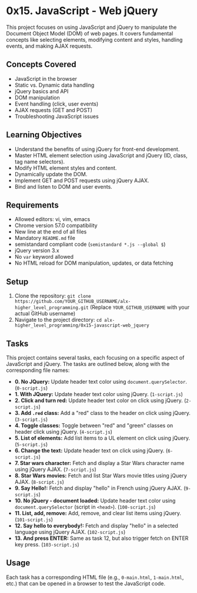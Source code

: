 # 0x15. JavaScript - Web jQuery

This project focuses on using JavaScript and jQuery to manipulate the Document Object Model (DOM) of web pages.  It covers fundamental concepts like selecting elements, modifying content and styles, handling events, and making AJAX requests.

## Concepts Covered

*   JavaScript in the browser
*   Static vs. Dynamic data handling
*   jQuery basics and API
*   DOM manipulation
*   Event handling (click, user events)
*   AJAX requests (GET and POST)
*   Troubleshooting JavaScript issues

## Learning Objectives

*   Understand the benefits of using jQuery for front-end development.
*   Master HTML element selection using JavaScript and jQuery (ID, class, tag name selectors).
*   Modify HTML element styles and content.
*   Dynamically update the DOM.
*   Implement GET and POST requests using jQuery AJAX.
*   Bind and listen to DOM and user events.

## Requirements

*   Allowed editors: vi, vim, emacs
*   Chrome version 57.0 compatibility
*   New line at the end of all files
*   Mandatory `README.md` file
*   semistandard compliant code (`semistandard *.js --global $`)
*   jQuery version 3.x
*   No `var` keyword allowed
*   No HTML reload for DOM manipulation, updates, or data fetching

## Setup

1.  Clone the repository: `git clone https://github.com/YOUR_GITHUB_USERNAME/alx-higher_level_programming.git` (Replace `YOUR_GITHUB_USERNAME` with your actual GitHub username)
2.  Navigate to the project directory: `cd alx-higher_level_programming/0x15-javascript-web_jquery`

## Tasks

This project contains several tasks, each focusing on a specific aspect of JavaScript and jQuery.  The tasks are outlined below, along with the corresponding file names:

*   **0. No JQuery:** Update header text color using `document.querySelector`. (`0-script.js`)
*   **1. With JQuery:** Update header text color using jQuery. (`1-script.js`)
*   **2. Click and turn red:** Update header text color on click using jQuery. (`2-script.js`)
*   **3. Add `.red` class:** Add a "red" class to the header on click using jQuery. (`3-script.js`)
*   **4. Toggle classes:** Toggle between "red" and "green" classes on header click using jQuery. (`4-script.js`)
*   **5. List of elements:** Add list items to a UL element on click using jQuery. (`5-script.js`)
*   **6. Change the text:** Update header text on click using jQuery. (`6-script.js`)
*   **7. Star wars character:** Fetch and display a Star Wars character name using jQuery AJAX. (`7-script.js`)
*   **8. Star Wars movies:** Fetch and list Star Wars movie titles using jQuery AJAX. (`8-script.js`)
*   **9. Say Hello!:** Fetch and display "hello" in French using jQuery AJAX. (`9-script.js`)
*   **10. No jQuery - document loaded:** Update header text color using `document.querySelector` (script in `<head>`). (`100-script.js`)
*   **11. List, add, remove:** Add, remove, and clear list items using jQuery. (`101-script.js`)
*   **12. Say hello to everybody!:** Fetch and display "hello" in a selected language using jQuery AJAX. (`102-script.js`)
*   **13. And press ENTER:** Same as task 12, but also trigger fetch on ENTER key press. (`103-script.js`)

## Usage

Each task has a corresponding HTML file (e.g., `0-main.html`, `1-main.html`, etc.) that can be opened in a browser to test the JavaScript code.
